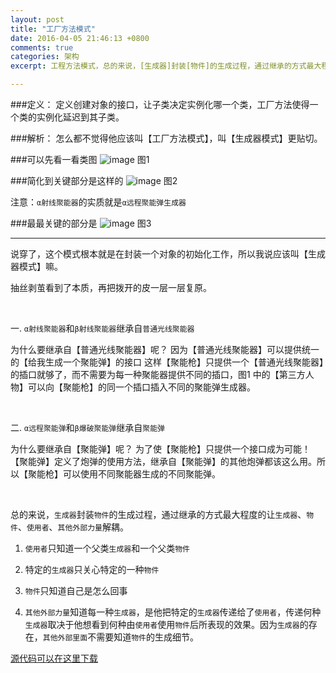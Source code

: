 ```yaml
---
layout: post
title: "工厂方法模式"
date: 2016-04-05 21:46:13 +0800
comments: true
categories: 架构
excerpt: 工程方法模式，总的来说，[生成器]封装[物件]的生成过程，通过继承的方式最大程度的让[生成器]、[物件]、[使用者]、[其他外部力量]解耦。

---
```



###定义：
	定义创建对象的接口，让子类决定实例化哪一个类，工厂方法使得一个类的实例化延迟到其子类。
	
###解析：
	怎么都不觉得他应该叫【工厂方法模式】，叫【生成器模式】更贴切。
	
###可以先看一看类图
![image](http://7xtaiq.com1.z0.glb.clouddn.com/image/factory_method_pattern_big.png)
图1


###简化到关键部分是这样的
![image](http://7xtaiq.com1.z0.glb.clouddn.com/image/factory_method_pattern_sm.png)
图2

注意：`α射线聚能器`的实质就是`α远程聚能弹生成器`

###最最关键的部分是
![image](http://7xtaiq.com1.z0.glb.clouddn.com/image/factory_method_pattern_min.png)
图3

----

说穿了，这个模式根本就是在封装一个对象的初始化工作，所以我说应该叫【生成器模式】嘛。

抽丝剥茧看到了本质，再把拨开的皮一层一层复原。

<br>

一. `α射线聚能器`和`β射线聚能器`继承自`普通光线聚能器`

为什么要继承自【普通光线聚能器】呢？
因为【普通光线聚能器】可以提供统一的【给我生成一个聚能弹】的接口
这样【聚能枪】只提供一个【普通光线聚能器】的插口就够了，而不需要为每一种聚能器提供不同的插口，图1 中的【第三方人物】可以向【聚能枪】的同一个插口插入不同的聚能弹生成器。

<br>

二. `α远程聚能弹`和`β爆破聚能弹`继承自`聚能弹`

为什么要继承自【聚能弹】呢？
为了使【聚能枪】只提供一个接口成为可能！
【聚能弹】定义了炮弹的使用方法，继承自【聚能弹】的其他炮弹都该这么用。所以【聚能枪】可以使用不同聚能器生成的不同聚能弹。

<br>

总的来说，`生成器`封装`物件`的生成过程，通过继承的方式最大程度的让`生成器`、`物件`、`使用者`、`其他外部力量`解耦。

1. `使用者`只知道一个父类`生成器`和一个父类`物件`

2. 特定的`生成器`只关心特定的一种`物件`

3. `物件`只知道自己是怎么回事

4. `其他外部力量`知道每一种`生成器`，是他把特定的`生成器`传递给了`使用者`，传递何种`生成器`取决于他想看到何种由`使用者`使用`物件`后所表现的效果。因为`生成器`的存在，`其他外部里面`不需要知道`物件`的生成细节。

[源代码可以在这里下载](https://github.com/gukong/OCPattern.git)
